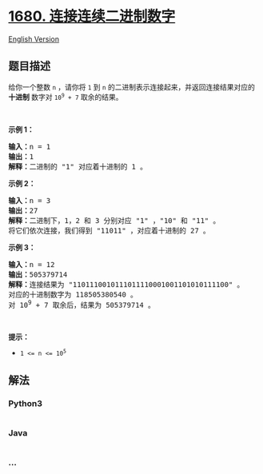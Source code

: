 # [1680. 连接连续二进制数字](https://leetcode-cn.com/problems/concatenation-of-consecutive-binary-numbers)

[English Version](/solution/1600-1600/1680.Concatenation%20of%20Consecutive%20Binary%20Numbers/README_EN.md)

## 题目描述

<!-- 这里写题目描述 -->

<p>给你一个整数 <code>n</code> ，请你将 <code>1</code> 到 <code>n</code> 的二进制表示连接起来，并返回连接结果对应的 <strong>十进制</strong> 数字对 <code>10<sup>9</sup> + 7</code> 取余的结果。</p>

<p> </p>

<p><strong>示例 1：</strong></p>

<pre><b>输入：</b>n = 1
<b>输出：</b>1
<strong>解释：</strong>二进制的 "1" 对应着十进制的 1 。
</pre>

<p><strong>示例 2：</strong></p>

<pre><b>输入：</b>n = 3
<b>输出：</b>27
<strong>解释：</strong>二进制下，1，2 和 3 分别对应 "1" ，"10" 和 "11" 。
将它们依次连接，我们得到 "11011" ，对应着十进制的 27 。
</pre>

<p><strong>示例 3：</strong></p>

<pre><b>输入：</b>n = 12
<b>输出：</b>505379714
<b>解释：</b>连接结果为 "1101110010111011110001001101010111100" 。
对应的十进制数字为 118505380540 。
对 10<sup>9</sup> + 7 取余后，结果为 505379714 。
</pre>

<p> </p>

<p><strong>提示：</strong></p>

<ul>
	<li><code>1 &lt;= n &lt;= 10<sup>5</sup></code></li>
</ul>


## 解法

<!-- 这里可写通用的实现逻辑 -->

<!-- tabs:start -->

### **Python3**

<!-- 这里可写当前语言的特殊实现逻辑 -->

```python

```

### **Java**

<!-- 这里可写当前语言的特殊实现逻辑 -->

```java

```

### **...**

```

```

<!-- tabs:end -->
